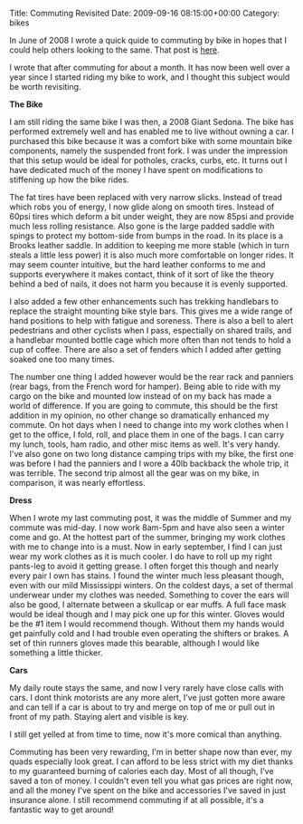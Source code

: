 Title: Commuting Revisited
Date: 2009-09-16 08:15:00+00:00
Category: bikes

In June of 2008 I wrote a quick quide to commuting by bike in hopes that I
could help others looking to the same. That post is
[here](http://www.robsayers.com/bikes/Commuting-by-bicycle.html).

  
  
  
I wrote that after commuting for about a month. It has now been well over a
year since I started riding my bike to work, and I thought this subject would
be worth revisiting.

  
  
  
**The Bike**  
  
I am still riding the same bike I was then, a 2008 Giant Sedona. The bike has
performed extremely well and has enabled me to live without owning a car. I
purchased this bike because it was a comfort bike with some mountain bike
components, namely the suspended front fork. I was under the impression that
this setup would be ideal for potholes, cracks, curbs, etc. It turns out I
have dedicated much of the money I have spent on modifications to stiffening
up how the bike rides.

  
  
  
The fat tires have been replaced with very narrow slicks. Instead of tread
which robs you of energy, I now glide along on smooth tires. Instead of 60psi
tires which deform a bit under weight, they are now 85psi and provide much
less rolling resistance. Also gone is the large padded saddle with spings to
protect my bottom-side from bumps in the road. In its place is a Brooks
leather saddle. In addition to keeping me more stable (which in turn steals a
little less power) it is also much more comfortable on longer rides. It may
seem counter intuitive, but the hard leather conforms to me and supports
everywhere it makes contact, think of it sort of like the theory behind a bed
of nails, it does not harm you because it is evenly supported.

  
  
  
I also added a few other enhancements such has trekking handlebars to replace
the straight mounting bike style bars. This gives me a wide range of hand
positions to help with fatigue and soreness. There is also a bell to alert
pedestrians and other cyclists when I pass, espectially on shared trails, and
a handlebar mounted bottle cage which more often than not tends to hold a cup
of coffee. There are also a set of fenders which I added after getting soaked
one too many times.

  
  
  
The number one thing I added however would be the rear rack and panniers (rear
bags, from the French word for hamper). Being able to ride with my cargo on
the bike and mounted low instead of on my back has made a world of difference.
If you are going to commute, this should be the first addition in my opinion,
no other change so dramatically enhanced my commute. On hot days when I need
to change into my work clothes when I get to the office, I fold, roll, and
place them in one of the bags. I can carry my lunch, tools, ham radio, and
other misc items as well. It's very handy. I've also gone on two long distance
camping trips with my bike, the first one was before I had the panniers and I
wore a 40lb backback the whole trip, it was terrible. The second trip almost
all the gear was on my bike, in comparison, it was nearly effortless.

  
  
  
**Dress**  
  
When I wrote my last commuting post, it was the middle of Summer and my
commute was mid-day. I now work 8am-5pm and have also seen a winter come and
go. At the hottest part of the summer, bringing my work clothes with me to
change into is a must. Now in early september, I find I can just wear my work
clothes as it is much cooler. I do have to roll up my right pants-leg to avoid
it getting grease. I often forget this though and nearly every pair I own has
stains. I found the winter much less pleasant though, even with our mild
Mississippi winters. On the coldest days, a set of thermal underwear under my
clothes was needed. Something to cover the ears will also be good, I alternate
between a skullcap or ear muffs. A full face mask would be ideal though and I
may pick one up for this winter. Gloves would be the #1 item I would recommend
though. Without them my hands would get painfully cold and I had trouble even
operating the shifters or brakes. A set of thin runners gloves made this
bearable, although I would like something a little thicker.

  
  
  
**Cars**  
  
My daily route stays the same, and now I very rarely have close calls with
cars. I dont think motorists are any more alert, I've just gotten more aware
and can tell if a car is about to try and merge on top of me or pull out in
front of my path. Staying alert and visible is key.

  
  
  
I still get yelled at from time to time, now it's more comical than anything.

  
  
  
  
  
Commuting has been very rewarding, I'm in better shape now than ever, my quads
especially look great. I can afford to be less strict with my diet thanks to
my guaranteed burning of calories each day. Most of all though, I've saved a
ton of money. I couldn't even tell you what gas prices are right now, and all
the money I've spent on the bike and accessories I've saved in just insurance
alone. I still recommend commuting if at all possible, it's a fantastic way to
get around!

